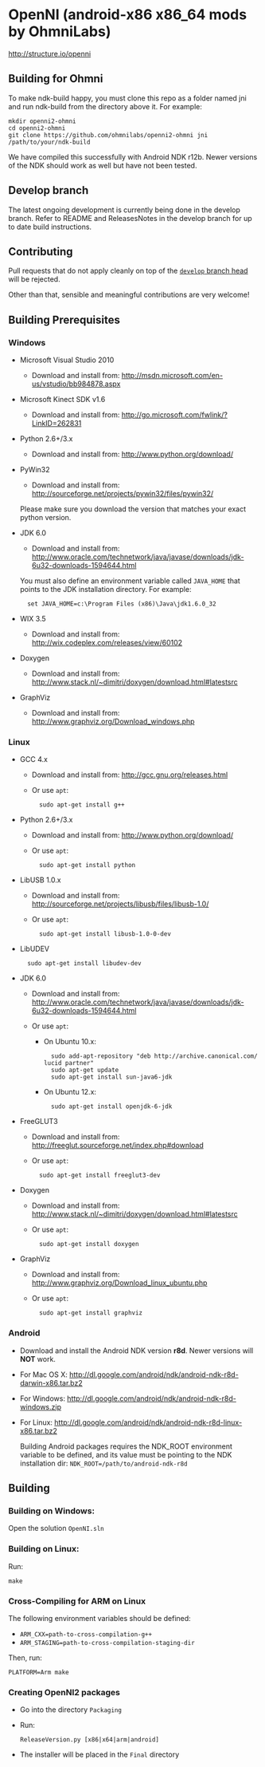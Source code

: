 
# OpenNI (android-x86 x86_64 mods by OhmniLabs)

http://structure.io/openni

## Building for Ohmni ##

To make ndk-build happy, you must clone this repo as a folder named jni and run ndk-build from the directory above it.  For example:

```
mkdir openni2-ohmni
cd openni2-ohmni
git clone https://github.com/ohmnilabs/openni2-ohmni jni
/path/to/your/ndk-build
```

We have compiled this successfully with Android NDK r12b.  Newer versions of the NDK should work as well but have not been tested.


## Develop branch ##

The latest ongoing development is currently being done in the develop branch.  Refer to README and ReleasesNotes in the develop branch for up to date build instructions.

## Contributing ##

Pull requests that do not apply cleanly on top of the [`develop` branch head](http://github.com/occipital/OpenNI2/tree/develop) will be rejected.

Other than that, sensible and meaningful contributions are very welcome!

## Building Prerequisites

### Windows

- Microsoft Visual Studio 2010

    - Download and install from: http://msdn.microsoft.com/en-us/vstudio/bb984878.aspx

- Microsoft Kinect SDK v1.6

    - Download and install from: http://go.microsoft.com/fwlink/?LinkID=262831

- Python 2.6+/3.x

    - Download and install from: http://www.python.org/download/

- PyWin32

    - Download and install from: http://sourceforge.net/projects/pywin32/files/pywin32/
    
    Please make sure you download the version that matches your exact python version.

- JDK 6.0

    - Download and install from: http://www.oracle.com/technetwork/java/javase/downloads/jdk-6u32-downloads-1594644.html
    
    You must also define an environment variable called `JAVA_HOME` that points to the JDK installation directory. For example:

    	set JAVA_HOME=c:\Program Files (x86)\Java\jdk1.6.0_32

- WIX 3.5

    - Download and install from: http://wix.codeplex.com/releases/view/60102

- Doxygen

    - Download and install from: http://www.stack.nl/~dimitri/doxygen/download.html#latestsrc

- GraphViz

    - Download and install from: http://www.graphviz.org/Download_windows.php

### Linux

- GCC 4.x

	- Download and install from: http://gcc.gnu.org/releases.html

    - Or use `apt`:
    	
	    	sudo apt-get install g++

- Python 2.6+/3.x

    - Download and install from: http://www.python.org/download/

    - Or use `apt`:

	    	sudo apt-get install python

- LibUSB 1.0.x

    - Download and install from: http://sourceforge.net/projects/libusb/files/libusb-1.0/

    - Or use `apt`:

	    	sudo apt-get install libusb-1.0-0-dev

- LibUDEV

		sudo apt-get install libudev-dev

- JDK 6.0

    - Download and install from: http://www.oracle.com/technetwork/java/javase/downloads/jdk-6u32-downloads-1594644.html

    - Or use `apt`:
    
    	- On Ubuntu 10.x:

				sudo add-apt-repository "deb http://archive.canonical.com/ lucid partner"
				sudo apt-get update
				sudo apt-get install sun-java6-jdk

    	- On Ubuntu 12.x:

				sudo apt-get install openjdk-6-jdk

- FreeGLUT3

    - Download and install from: http://freeglut.sourceforge.net/index.php#download

    - Or use `apt`:

	    	sudo apt-get install freeglut3-dev

- Doxygen

    - Download and install from: http://www.stack.nl/~dimitri/doxygen/download.html#latestsrc

    - Or use `apt`:
    
    		sudo apt-get install doxygen

- GraphViz

    - Download and install from: http://www.graphviz.org/Download_linux_ubuntu.php

    - Or use `apt`:
    
    		sudo apt-get install graphviz

### Android

- Download and install the Android NDK version **r8d**. Newer versions will **NOT** work.

- For Mac OS X: http://dl.google.com/android/ndk/android-ndk-r8d-darwin-x86.tar.bz2
- For Windows:  http://dl.google.com/android/ndk/android-ndk-r8d-windows.zip
- For Linux:    http://dl.google.com/android/ndk/android-ndk-r8d-linux-x86.tar.bz2

    Building Android packages requires the NDK_ROOT environment variable to be defined, and its value must be pointing to the NDK installation dir: `NDK_ROOT=/path/to/android-ndk-r8d`

## Building

### Building on Windows:

  Open the solution `OpenNI.sln`

### Building on Linux:

  Run:

	make

### Cross-Compiling for ARM on Linux

  The following environment variables should be defined:

- `ARM_CXX=path-to-cross-compilation-g++`
- `ARM_STAGING=path-to-cross-compilation-staging-dir`

Then, run:

	PLATFORM=Arm make

### Creating OpenNI2 packages

  - Go into the directory `Packaging`
  - Run:

		ReleaseVersion.py [x86|x64|arm|android]

  - The installer will be placed in the `Final` directory
